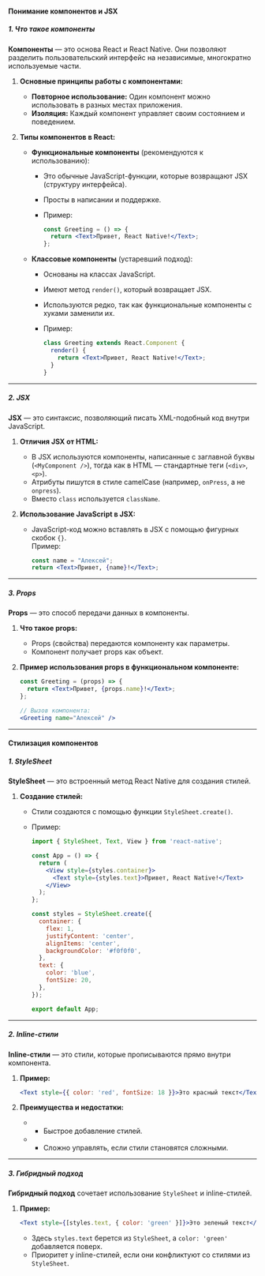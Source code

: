 #### **Понимание компонентов и JSX**

##### **1. Что такое компоненты**

**Компоненты** — это основа React и React Native. Они позволяют разделить пользовательский интерфейс на независимые, многократно используемые части.

1.  **Основные принципы работы с компонентами:**
    
    -   **Повторное использование:** Один компонент можно использовать в разных местах приложения.
    -   **Изоляция:** Каждый компонент управляет своим состоянием и поведением.
2.  **Типы компонентов в React:**
    
    -   **Функциональные компоненты** (рекомендуются к использованию):
        -   Это обычные JavaScript-функции, которые возвращают JSX (структуру интерфейса).
        -   Просты в написании и поддержке.
        -   Пример:
            
            ```jsx
            const Greeting = () => {
              return <Text>Привет, React Native!</Text>;
            };
            
            ```
            
    -   **Классовые компоненты** (устаревший подход):
        -   Основаны на классах JavaScript.
        -   Имеют метод `render()`, который возвращает JSX.
        -   Используются редко, так как функциональные компоненты с хуками заменили их.
        -   Пример:
            
            ```jsx
            class Greeting extends React.Component {
              render() {
                return <Text>Привет, React Native!</Text>;
              }
            }
            
            ```
            

----------

##### **2. JSX**

**JSX** — это синтаксис, позволяющий писать XML-подобный код внутри JavaScript.

1.  **Отличия JSX от HTML:**
    
    -   В JSX используются компоненты, написанные с заглавной буквы (`<MyComponent />`), тогда как в HTML — стандартные теги (`<div>`, `<p>`).
    -   Атрибуты пишутся в стиле camelCase (например, `onPress`, а не `onpress`).
    -   Вместо `class` используется `className`.
2.  **Использование JavaScript в JSX:**
    
    -   JavaScript-код можно вставлять в JSX с помощью фигурных скобок `{}`.  
        Пример:
        
        ```jsx
        const name = "Алексей";
        return <Text>Привет, {name}!</Text>;
        
        ```
        

----------

##### **3. Props**

**Props** — это способ передачи данных в компоненты.

1.  **Что такое props:**
    
    -   Props (свойства) передаются компоненту как параметры.
    -   Компонент получает props как объект.
2.  **Пример использования props в функциональном компоненте:**
    
    ```jsx
    const Greeting = (props) => {
      return <Text>Привет, {props.name}!</Text>;
    };
    
    // Вызов компонента:
    <Greeting name="Алексей" />
    
    ```
    

----------

#### **Стилизация компонентов**

##### **1. StyleSheet**

**StyleSheet** — это встроенный метод React Native для создания стилей.

1.  **Создание стилей:**
    -   Стили создаются с помощью функции `StyleSheet.create()`.
    -   Пример:
        
        ```jsx
        import { StyleSheet, Text, View } from 'react-native';
        
        const App = () => {
          return (
            <View style={styles.container}>
              <Text style={styles.text}>Привет, React Native!</Text>
            </View>
          );
        };
        
        const styles = StyleSheet.create({
          container: {
            flex: 1,
            justifyContent: 'center',
            alignItems: 'center',
            backgroundColor: '#f0f0f0',
          },
          text: {
            color: 'blue',
            fontSize: 20,
          },
        });
        
        export default App;
        
        ```
        

----------

##### **2. Inline-стили**

**Inline-стили** — это стили, которые прописываются прямо внутри компонента.

1.  **Пример:**
    
    ```jsx
    <Text style={{ color: 'red', fontSize: 18 }}>Это красный текст</Text>
    
    ```
    
2.  **Преимущества и недостатки:**
    
    -   -   Быстрое добавление стилей.
    -   -   Сложно управлять, если стили становятся сложными.

----------

##### **3. Гибридный подход**

**Гибридный подход** сочетает использование `StyleSheet` и inline-стилей.

1.  **Пример:**
    
    ```jsx
    <Text style={[styles.text, { color: 'green' }]}>Это зеленый текст</Text>
    
    ```
    
    -   Здесь `styles.text` берется из `StyleSheet`, а `color: 'green'` добавляется поверх.
    -   Приоритет у inline-стилей, если они конфликтуют со стилями из `StyleSheet`.
